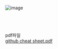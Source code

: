 ![image](https://user-images.githubusercontent.com/109512986/204781102-bb72341a-4853-4e90-b0c6-ef4b4c0ae0f4.png)
</br>
</br>
</br>
</br>
</br>
pdf파일  
[github cheat sheet.pdf](https://github.com/yeobyeob2/OSS-personal-assignment/files/10151077/github.cheat.sheet.pdf)




